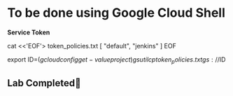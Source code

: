 # **To be done using Google Cloud Shell**

**Service Token**

cat <<'EOF'> token_policies.txt
[
  "default",
  "jenkins"
]
EOF


export ID=$(gcloud config get-value project)
gsutil cp token_policies.txt gs://$ID

## Lab Completed🎉